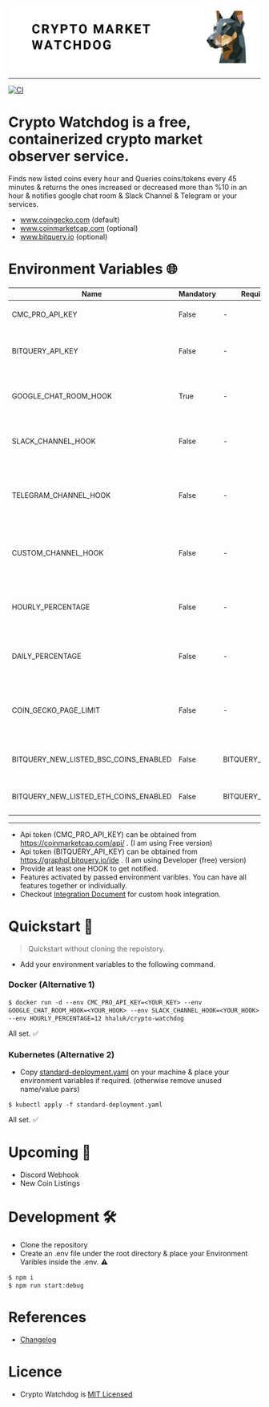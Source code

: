 ![bg](./bg.png "bg")

---
[![CI](https://github.com/Huseyinnurbaki/crypto-watchdog/actions/workflows/main.yml/badge.svg?branch=master)](https://github.com/Huseyinnurbaki/crypto-watchdog/actions/workflows/main.yml)
# Crypto Watchdog is a free, containerized crypto market observer service.
Finds new listed coins every hour and Queries coins/tokens every 45 minutes & returns the ones increased or decreased more than %10 in an hour & notifies google chat room & Slack Channel & Telegram or your services. 

- www.coingecko.com (default)
- www.coinmarketcap.com (optional)
- www.bitquery.io (optional)


# Environment Variables :globe_with_meridians:	

|  Name | Mandatory  | Requires | Description |
|---|---|---|---|
| CMC_PRO_API_KEY  | False | - | Enables coinmarketcap queries.   |
| BITQUERY_API_KEY  | False | - | Enables bitquery queries. Returns new listed coins.   |
| GOOGLE_CHAT_ROOM_HOOK  | True | - | Notifies Google chat room. Enables Google chat notifications.    |
| SLACK_CHANNEL_HOOK  | False | - |  Notifies Slack channel. Enables Slack Channel notifications.  |
| TELEGRAM_CHANNEL_HOOK  | False | - |  Notifies Telegram channel. Enables Telegram Channel notifications.  |
| CUSTOM_CHANNEL_HOOK  | False | - |  Feeds provided rest endpoint. Enables Custom notifications.  |
| HOURLY_PERCENTAGE  | False | - | Used to filter price increase percentage in an hour, default is 10%.  |
| DAILY_PERCENTAGE  | False | - | Used to filter price increase percentage in a day, inactive if not defined.  |
| COIN_GECKO_PAGE_LIMIT  | False  | - | Used to change number of pages to query, default is 2. min: 1 max:28.  |
| BITQUERY_NEW_LISTED_BSC_COINS_ENABLED  | False | BITQUERY_API_KEY | Enables new listed BSC coins notifications.   |
| BITQUERY_NEW_LISTED_ETH_COINS_ENABLED  | False | BITQUERY_API_KEY | Enables new listed Eth coins notifications.   |

---
- Api token (CMC_PRO_API_KEY) can be obtained from https://coinmarketcap.com/api/ . (I am using Free version)
- Api token (BITQUERY_API_KEY) can be obtained from https://graphql.bitquery.io/ide . (I am using Developer (free) version)
- Provide at least one HOOK to get notified.
- Features activated by passed environment varibles. You can have all features together or individually.
- Checkout [Integration Document](https://github.com/Huseyinnurbaki/crypto-watchdog/wiki/Custom-Hook-Integration) for custom hook integration.
# Quickstart 🚀

> Quickstart without cloning the repoistory.

- Add your environment variables to the following command.

### Docker (Alternative 1)
```console
$ docker run -d --env CMC_PRO_API_KEY=<YOUR_KEY> --env GOOGLE_CHAT_ROOM_HOOK=<YOUR_HOOK> --env SLACK_CHANNEL_HOOK=<YOUR_HOOK> --env HOURLY_PERCENTAGE=12 hhaluk/crypto-watchdog
```

All set. :white_check_mark:	

### Kubernetes (Alternative 2)
- Copy [standard-deployment.yaml](https://github.com/Huseyinnurbaki/crypto-watchdog/blob/master/k8s/standard-deployment.yaml) on your machine & place your environment variables if required.
(otherwise remove unused name/value pairs)

```console
$ kubectl apply -f standard-deployment.yaml
```

All set. :white_check_mark:	
# Upcoming :construction:	

- Discord Webhook
- New Coin Listings

# Development :hammer_and_wrench:	

- Clone the repository
- Create an .env file under the root directory & place your Environment Varibles inside the .env. :warning: 

```console
$ npm i
$ npm run start:debug
```
# References

- [Changelog](https://github.com/Huseyinnurbaki/crypto-watchdog/blob/master/changelog.md)

# Licence

- Crypto Watchdog is [MIT Licensed](https://github.com/Huseyinnurbaki/mocktail/blob/master/changelog.md)

